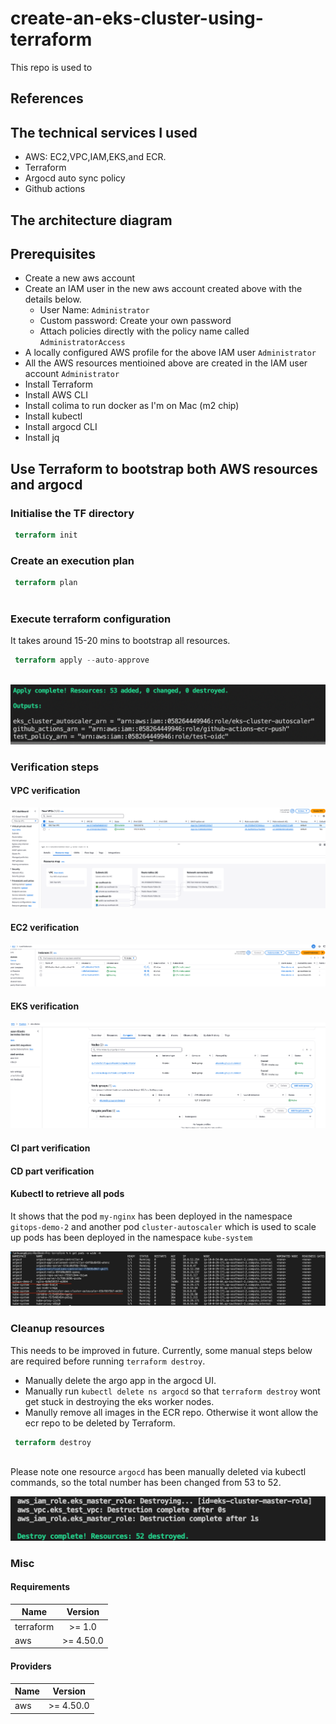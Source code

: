# create-an-eks-cluster-using-terraform

This repo is used to 

## References

## The technical services I used

* AWS: EC2,VPC,IAM,EKS,and ECR.
* Terraform
* Argocd auto sync policy
* Github actions

## The architecture diagram

## Prerequisites

* Create a new aws account
* Create an IAM user in the new aws account created above with the details below.
  * User Name: `Administrator`
  * Custom password: Create your own password
  * Attach policies directly with the policy name called `AdministratorAccess`
* A locally configured AWS profile for the above IAM user `Administrator`
* All the AWS resources mentioined above are created in the IAM user account `Administrator`
* Install Terraform
* Install AWS CLI
* Install colima to run docker as I'm on Mac (m2 chip)
* Install kubectl
* Install argocd CLI
* Install jq

## Use Terraform to bootstrap both AWS resources and argocd

### Initialise the TF directory

```terraform
 terraform init

```

### Create an execution plan

```terraform
 terraform plan
 
```

### Execute terraform configuration

It takes around 15-20 mins to bootstrap all resources.

```terraform
 terraform apply --auto-approve
 
```

![Alt text](./images/terraform-apply-after.png)

### Verification steps

#### VPC verification

![Alt text](./images/vpc.png)

#### EC2 verification

![Alt text](./images/ec2.png)

#### EKS verification

![Alt text](./images/eks-two-nodes.png)

#### CI part verification


#### CD part verification


#### Kubectl to retrieve all pods

It shows that the pod `my-nginx`  has been deployed in the namespace `gitops-demo-2` and another pod `cluster-autoscaler` which is used to scale up pods has been deployed in the namespace `kube-system`

![Alt text](./images/kubectl-result.png)

### Cleanup resources

This needs to be improved in future. Currently, some manual steps below are required before running `terraform destroy`.

* Manually delete the argo app in the argocd UI.
* Manually run `kubectl delete ns argocd` so that `terraform destroy` wont get stuck in destroying the eks worker nodes. 
* Manully remove all images in the ECR repo. Otherwise it wont allow the ecr repo to be deleted by Terraform.

```terraform
 terraform destroy
 
```

Please note one resource `argocd` has been manually deleted via kubectl commands, so the total number has been changed from 53 to 52.

![Alt text](./images/terraform-destroy.png)

### Misc

#### Requirements

| Name          | Version       |
| ------------- |:-------------:|
| terraform     | >= 1.0        |
| aws           | >= 4.50.0     |

#### Providers

| Name          | Version       |
| ------------- |:-------------:|
| aws           | >= 4.50.0     |